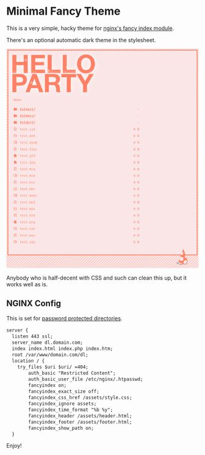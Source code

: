 # Minimal Fancy Theme

This is a very simple, hacky theme for [nginx's fancy index module](https://github.com/aperezdc/ngx-fancyindex).

There's an optional automatic dark theme in the stylesheet. 

![screenshot](screenshot.png?raw=true "screenshot")

Anybody who is half-decent with CSS and such can clean this up, but it works well as is.

## NGINX Config

This is set for [password protected directories](https://docs.nginx.com/nginx/admin-guide/security-controls/configuring-http-basic-authentication/). 

```
server {
  listen 443 ssl;
  server_name dl.domain.com;
  index index.html index.php index.htm;
  root /var/www/domain.com/dl;
  location / {
    try_files $uri $uri/ =404;
        auth_basic "Restricted Content";
        auth_basic_user_file /etc/nginx/.htpasswd;
        fancyindex on;
        fancyindex_exact_size off;
        fancyindex_css_href /assets/style.css;
        fancyindex_ignore assets;
        fancyindex_time_format "%b %y";
        fancyindex_header /assets/header.html;
        fancyindex_footer /assets/footer.html;
        fancyindex_show_path on;
  }
```

Enjoy!
